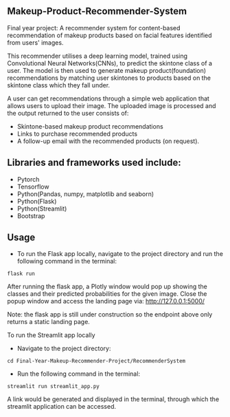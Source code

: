 Makeup-Product-Recommender-System
-------------------------------------

Final year project: A recommender system for content-based recommendation of makeup products based on facial features identified from users' images.

This recommender utilises a deep learning model, trained using Convolutional Neural Networks(CNNs), to predict the skintone class of a user.
The model is then used to generate makeup product(foundation) recommendations by matching user skintones to products based on the skintone class which they fall under.

A user can get recommendations through a simple web application that allows users to upload their image. The uploaded image is processed and the output returned to the user consists of:

- Skintone-based makeup product recommendations
- Links to purchase recommended products
- A follow-up email with the recommended products (on request).


Libraries and frameworks used include:
---------------------------------------
- Pytorch
- Tensorflow
- Python(Pandas, numpy, matplotlib and seaborn)
- Python(Flask)
- Python(Streamlit)
- Bootstrap

Usage
----
- To run the Flask app locally, navigate to the project directory and run the following command in the terminal:
```
flask run
```

After running the flask app, a Plotly window would pop up showing the classes and their predicted probabilities for the given image.
Close the popup window and access the landing page via: <http://127.0.0.1:5000/>

Note: the flask app is still under construction so the endpoint above only returns a static landing page.

To run the Streamlit app locally
- Navigate to the project directory:
```
cd Final-Year-Makeup-Recommender-Project/RecommenderSystem
```

- Run the following command in the terminal:
```
streamlit run streamlit_app.py
```

A link would be generated and displayed in the terminal, through which the streamlit application can be accessed.



